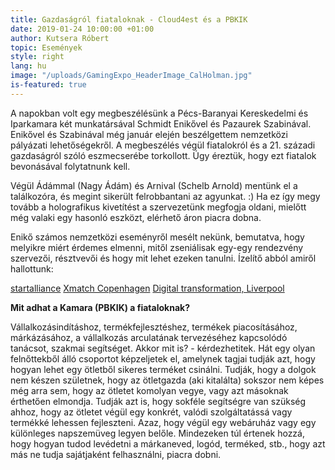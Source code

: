 ```yaml
---
title: Gazdaságról fiataloknak - Cloud4est és a PBKIK
date: 2019-01-24 10:00:00 +01:00
author: Kutsera Róbert
topic: Események
style: right
lang: hu
image: "/uploads/GamingExpo_HeaderImage_CalHolman.jpg"
is-featured: true
---
```


A napokban volt egy megbeszélésünk a Pécs-Baranyai Kereskedelmi és Iparkamara két munkatársával Schmidt Enikővel és Pazaurek Szabinával. 
Enikővel és Szabinával még január elején beszélgettem nemzetközi pályázati lehetőségekről. A megbeszélés végül fiatalokról és a 21. századi gazdaságról szóló eszmecserébe torkollott. Úgy éreztük, hogy ezt fiatalok bevonásával folytatnunk kell. 

Végül Ádámmal (Nagy Ádám) és Arnival (Schelb Arnold) mentünk el a találkozóra, és megint sikerült felrobbantani az agyunkat. :) Ha ez így megy tovább a holografikus kivetítést a szervezetünk megfogja oldani, mielőtt még valaki egy hasonló eszközt, elérhető áron piacra dobna. 

Enikő számos nemzetközi eseményről mesélt nekünk, bemutatva, hogy melyikre miért érdemes elmenni, mitől zseniálisak egy-egy rendezvény szervezői, résztvevői és hogy mit lehet ezeken tanulni.
Ízelítő abból amiről hallottunk: 

[startalliance](http://www.startalliance.net/programs)
[Xmatch Copenhagen](https://www.b2match.eu/CopenX2017-Matchmaking)
[Digital transformation, Liverpool ](https://augmented-virtual-reality-ibf-liverpool.b2match.io/)
    
**Mit adhat a Kamara (PBKIK) a fiataloknak?** 

Vállalkozásindításhoz, termékfejlesztéshez, termékek piacosításához, márkázásához, a vállalkozás arculatának tervezéséhez kapcsolódó tanácsot, szakmai segítséget. Akkor mit is? - kérdezhetitek. 
Hát egy olyan felnőttekből álló csoportot képzeljetek el, amelynek tagjai tudják azt, hogy hogyan lehet egy ötletből sikeres terméket csinálni. 
Tudják, hogy a dolgok nem készen születnek, hogy az ötletgazda (aki kitalálta) sokszor nem képes még arra sem, hogy az ötletet komolyan vegye, vagy azt másoknak érthetően elmondja. 
Tudják azt is, hogy sokféle segítségre van szükség ahhoz, hogy az ötletet végül egy konkrét, valódi szolgáltatássá vagy termékké lehessen fejleszteni. Azaz, hogy végül egy webáruház vagy egy különleges napszemüveg legyen belőle. 
Mindezeken túl értenek hozzá, hogy hogyan tudod levédetni a márkaneved, logód, terméked, stb., hogy azt más ne tudja sajátjaként felhasználni, piacra dobni. 
